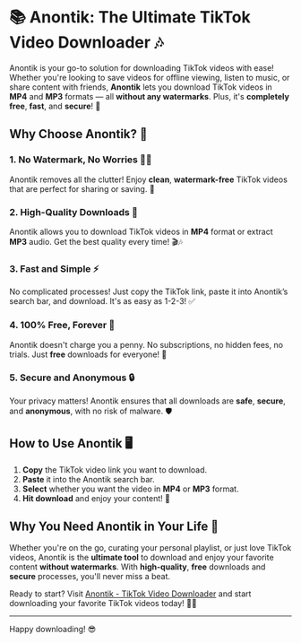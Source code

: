 # 📚 **Anontik: The Ultimate TikTok Video Downloader** 🎶

Anontik is your go-to solution for downloading TikTok videos with ease! Whether you're looking to save videos for offline viewing, listen to music, or share content with friends, **Anontik** lets you download TikTok videos in **MP4** and **MP3** formats — all **without any watermarks**. Plus, it's **completely free**, **fast**, and **secure**! 🚀

## Why Choose Anontik? 🤔

### 1. **No Watermark, No Worries** 🚫💧  
Anontik removes all the clutter! Enjoy **clean**, **watermark-free** TikTok videos that are perfect for sharing or saving. 📲

### 2. **High-Quality Downloads** 🏅  
Anontik allows you to download TikTok videos in **MP4** format or extract **MP3** audio. Get the best quality every time! 🎬🎶

### 3. **Fast and Simple** ⚡  
No complicated processes! Just copy the TikTok link, paste it into Anontik’s search bar, and download. It's as easy as 1-2-3! ✅

### 4. **100% Free, Forever** 💸  
Anontik doesn't charge you a penny. No subscriptions, no hidden fees, no trials. Just **free** downloads for everyone! 🙌

### 5. **Secure and Anonymous** 🔒  
Your privacy matters! Anontik ensures that all downloads are **safe**, **secure**, and **anonymous**, with no risk of malware. 🛡️

## How to Use Anontik 🖥️

1. **Copy** the TikTok video link you want to download.
2. **Paste** it into the Anontik search bar.
3. **Select** whether you want the video in **MP4** or **MP3** format.
4. **Hit download** and enjoy your content! 🎉

## Why You Need Anontik in Your Life 🌟

Whether you're on the go, curating your personal playlist, or just love TikTok videos, Anontik is the **ultimate tool** to download and enjoy your favorite content **without watermarks**. With **high-quality**, **free** downloads and **secure** processes, you'll never miss a beat.

Ready to start? Visit [Anontik - TikTok Video Downloader](https://anontik.com) and start downloading your favorite TikTok videos today! 🎥🎶

---
Happy downloading! 😎
